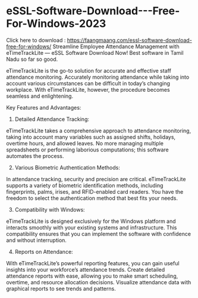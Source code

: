 # eSSL-Software-Download---Free-For-Windows-2023
Click here to download : https://faangmaang.com/essl-software-download-free-for-windows/
Streamline Employee Attendance Management with eTimeTrackLite — eSSL Software Download Now! Best software in Tamil Nadu so far so good.

eTimeTrackLite is the go-to solution for accurate and effective staff attendance monitoring. Accurately monitoring attendance while taking into account various circumstances can be difficult in today’s changing workplace. With eTimeTrackLite, however, the procedure becomes seamless and enlightening.

Key Features and Advantages:

1. Detailed Attendance Tracking:

eTimeTrackLite takes a comprehensive approach to attendance monitoring, taking into account many variables such as assigned shifts, holidays, overtime hours, and allowed leaves.
No more managing multiple spreadsheets or performing laborious computations; this software automates the process.

2. Various Biometric Authentication Methods:

In attendance tracking, security and precision are critical. eTimeTrackLite supports a variety of biometric identification methods, including fingerprints, palms, irises, and RFID-enabled card readers.
You have the freedom to select the authentication method that best fits your needs.

3. Compatibility with Windows:

eTimeTrackLite is designed exclusively for the Windows platform and interacts smoothly with your existing systems and infrastructure.
This compatibility ensures that you can implement the software with confidence and without interruption.

4. Reports on Attendance:

With eTimeTrackLite’s powerful reporting features, you can gain useful insights into your workforce’s attendance trends.
Create detailed attendance reports with ease, allowing you to make smart scheduling, overtime, and resource allocation decisions.
Visualize attendance data with graphical reports to see trends and patterns.
